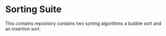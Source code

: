 # Sorting Suite

This contains repository contains two sorting algorithms a bubble sort and an insertion sort.
